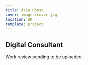 ```yaml
---
title: Asia House
cover: images/cover.jpg
location: UK
template: project
---
```


## Digital Consultant

Work review pending to be uploaded.
